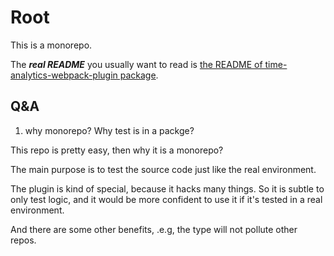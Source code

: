 # Root
This is a monorepo.

The ***real README*** you usually want to read is [the README of time-analytics-webpack-plugin package](./packages/time-analytics-webpack-plugin/).

## Q&A

1. why monorepo? Why test is in a packge?

This repo is pretty easy, then why it is a monorepo?

The main purpose is to test the source code just like the real environment.

The plugin is kind of special, because it hacks many things. So it is subtle to only test logic, and it would be more confident to use it if it's tested in a real environment.

And there are some other benefits, .e.g, the type will not pollute other repos.
